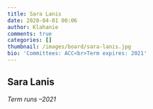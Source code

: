 ```yaml
---
title: Sara Lanis
date: 2020-04-01 00:06
author: Klahanie
comments: true 
categories: []
thumbnail: /images/board/sara-lanis.jpg
bio: 'Committees: ACC<br>Term expires: 2021'
---
```


<h2><strong>Sara Lanis</strong></h2>
<i>Term runs –2021</i>

